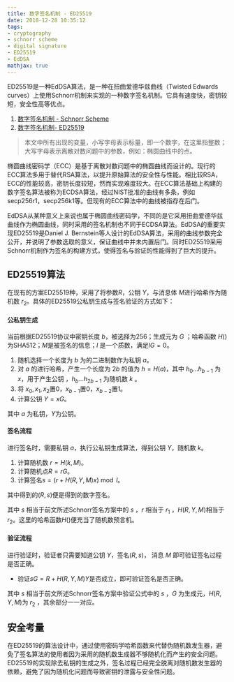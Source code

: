 ```yaml
---
title: 数字签名机制 - ED25519
date: 2018-12-28 10:35:12
tags:
- cryptography
- schnorr scheme
- digital signature
- ED25519
- EdDSA
mathjax: true
---
```


ED25519是一种EdDSA算法，是一种在扭曲爱德华兹曲线（Twisted Edwards curves）上使用Schnorr机制来实现的一种数字签名机制。它具有速度快，密钥较短，安全性高等优点。

<!-- more -->

1. [数字签名机制 - Schnorr Scheme](https://tiannian.github.io/2018/12/27/Schnorr-Scheme/)
2. [数字签名机制- ED25519](https://tiannian.github.io/2018/12/28/ed25519/)

> 本文中所有出现的变量，小写字母表示标量，即一个数字，在这里指整数；大写字母表示离散对数问题中的参数，例如：椭圆曲线中的点。

椭圆曲线密码学（ECC）是基于离散对数问题中的椭圆曲线而设计的。现行的ECC算法多用于替代RSA算法，以提升原始算法的安全性与性能。相比较RSA，ECC的性能较高，密钥长度较短，然而实现难度较大。在ECC算法基础上构建的数字签名算法被称为ECDSA算法，经过NIST批准的曲线有多条，例如secp256r1，secp256k1等。但现有的ECC算法中的曲线被指存在后门。

EdDSA从某种意义上来说也属于椭圆曲线密码学，不同的是它采用扭曲爱德华兹曲线作为椭圆曲线，同时采用的签名机制也不同于ECDSA算法。EdDSA的重要实现ED25519是Daniel J. Bernstein等人设计的EdDSA算法，采用的曲线参数完全公开，并说明了参数选取的意义，保证曲线中并未内置后门。同时ED25519采用Schnorr机制作为签名的构建方式，使得签名与验证的性能得到了巨大的提升。

## ED25519算法

在现有的方案ED25519种，采用了将参数$R$，公钥 $Y$，与消息体 $M$进行哈希作为随机数 $r_2$。具体的ED25519公私钥生成与签名验证的方式如下：

#### 公私钥生成

当前根据ED25519协议中密钥长度 $b$，被选择为$256$；生成元为 $G$ ；哈希函数 $H()$为SHA512；$M$是被签名的信息；$l$ 是一个质数，满足$lG = 0$。

1. 随机选择一个长度为 $b$ 为的二进制数作为私钥 $a$。
2. 对 $a$ 的进行哈希，产生一个长度为 $2b$ 的值为 $h = H(a)$，其中 $h_0 \ldots h_{b-1}$ 为$x$，用于产生公钥 ，$h_b \dots h_{2b-1}$ 为随机数 $k$ 。
3. 将 $x_0, x_1, x_2​$置$0​$，$x_{b-1}​$置0，$x_{b-2}​$置1。
4. 计算公钥 $Y = xG$。

其中 $a$ 为私钥，$Y$为公钥。

#### 签名流程

进行签名时，需要私钥 $a$，执行公私钥生成算法，得到公钥 $Y$，随机数 $k$。

1. 计算随机数 $r = H(k, M)$。
2. 计算随机点$R = rG$。
3. 计算签名$s = (r + H(R,Y,M)x ) \bmod l$。

其中得到的$(R,s)$便是得到的数字签名。

其中 $s$ 相当于前文所述Schnorr签名方案中的 $s$ ，$r$ 相当于 $r_1$ ，$H(R,Y,M)$相当于$r_2$。这里的哈希函数$H()$便充当了随机数预言机。

#### 验证流程

进行验证时，验证者只需要知道公钥 $Y$，签名$(R,s)$， 消息 $M$ 即可验证签名过程是否正确。

- 验证$sG = R + H(R,Y,M)Y$是否成立，即可验证签名是否正确。

其中 $s$ 相当于前文所述Schnorr签名方案中验证公式中的 $s$ ，$G$ 为生成元，$H(R,Y,M)$为 $r_2$ ，其余部分一一对应。

## 安全考量

在ED25519的算法设计中，通过使用密码学哈希函数来代替伪随机数发生器，避免了签名算法的使用者因为采用的随机数生成器不够随机化而产生的安全问题。ED25519的实现除去私钥的生成之外，签名过程已经完全脱离对随机数发生器的依赖，避免了因为随机化问题而导致密钥的泄露与安全性问题。